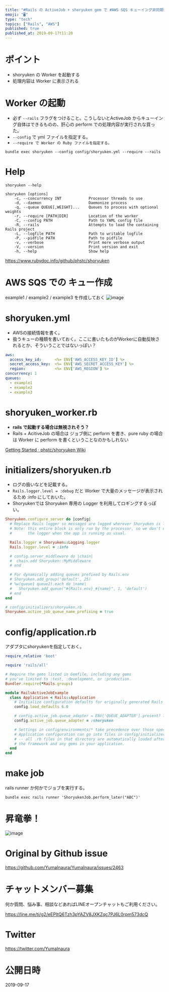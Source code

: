 ```yaml
---
title: "#Rails の ActiveJob + shoryuken gem で #AWS SQS キューイング非同期処理を試してみる"
emoji: "🖥"
type: "tech"
topics: ["Rails", "AWS"]
published: true
published_at: 2019-09-17t11:20
---
```


# ポイント

- shoryuken の Worker を起動する
- 処理内容は Worker に表示される

# Worker の起動

- 必ず `--rails` フラグをつけること。こうしないとActiveJob からキューイング自体はできるものの、肝心の perform での処理内容が実行されな買った。
- `--config` で yml ファイルを指定する。
- `--require で Worker の Ruby ファイルを指定する。`

```
bundle exec shoryuken --config config/shoryuken.yml --require --rails
```


# Help

```
shoryuken --help

shoryuken [options]
    -c, --concurrency INT            Processor threads to use
    -d, --daemon                     Daemonize process
    -q, --queue QUEUE[,WEIGHT]...    Queues to process with optional weights
    -r, --require [PATH|DIR]         Location of the worker
    -C, --config PATH                Path to YAML config file
    -R, --rails                      Attempts to load the containing Rails project
    -L, --logfile PATH               Path to writable logfile
    -P, --pidfile PATH               Path to pidfile
    -v, --verbose                    Print more verbose output
    -V, --version                    Print version and exit
    -h, --help                       Show help
```

https://www.rubydoc.info/github/phstc/shoryuken

# AWS SQS での キュー作成

example1 / example2 / example3 を作成しておく
![image](https://user-images.githubusercontent.com/13635059/65001338-f0e5f680-d929-11e9-9920-fe08b65bc531.png)

# shoryuken.yml

- AWSの接続情報を書く。
- 扱うキューの種類を書いておく。ここに書いたものがWorkerに自動反映されるとか、そういうことではないっぽい？

```yml
aws:
  access_key_id:      <%= ENV['AWS_ACCESS_KEY_ID'] %>
  secret_access_key:  <%= ENV['AWS_SECRET_ACCESS_KEY'] %>
  region:             <%= ENV['AWS_REGION'] %>
concurrency: 1
queues:
  - example1
  - example2
  - example3

```

# shoryuken_worker.rb

- **rails で起動する場合は無視されそう？**
- Rails + AcitiveJob の場合は ジョブ側に perform を書き、pure ruby の場合は Worker に perform を書くということなのかもしれない

[Getting Started · phstc/shoryuken Wiki](https://github.com/phstc/shoryuken/wiki/Getting-Started)

# initializers/shoryuken.rb

- ログの扱いなどを記載する。
- `Rails.logger.level = :debug` だと Worker で大量のメッセージが表示されるため :info にしておいた。
- Shoryukenでは Shoryuken 専用の  Logger を利用してロギングするっぽい。

```rb
Shoryuken.configure_server do |config|
  # Replace Rails logger so messages are logged wherever Shoryuken is logging
  # Note: this entire block is only run by the processor, so we don't overwrite
  #       the logger when the app is running as usual.

  Rails.logger = Shoryuken::Logging.logger
  Rails.logger.level = :info

  # config.server_middleware do |chain|
  #  chain.add Shoryuken::MyMiddleware
  # end

  # For dynamically adding queues prefixed by Rails.env
  # Shoryuken.add_group('default', 25)
  # %w(queue1 queue2).each do |name|
  #   Shoryuken.add_queue("#{Rails.env}_#{name}", 1, 'default')
  # end
end

# config/initializers/shoryuken.rb
Shoryuken.active_job_queue_name_prefixing = true
```

# config/application.rb

アダプタにshoryukenを指定しておく。

```rb
require_relative 'boot'

require 'rails/all'

# Require the gems listed in Gemfile, including any gems
# you've limited to :test, :development, or :production.
Bundler.require(*Rails.groups)

module RailsActiveJobExample
  class Application < Rails::Application
    # Initialize configuration defaults for originally generated Rails version.
    config.load_defaults 6.0

    # config.active_job.queue_adapter = ENV['QUEUE_ADAPTER'].present? ? ENV['QUEUE_ADAPTER'].to_sym : :sidekiq
    config.active_job.queue_adapter = :shoryuken

    # Settings in config/environments/* take precedence over those specified here.
    # Application configuration can go into files in config/initializers
    # -- all .rb files in that directory are automatically loaded after loading
    # the framework and any gems in your application.
  end
end

```

# make job

rails runner か何かでジョブを実行する。

```
bundle exec rails runner 'ShoryukenJob.perform_later("ABC")'
```

# 昇竜拳！
![image](https://user-images.githubusercontent.com/13635059/65086417-ac6f5f00-d9ec-11e9-841b-75320abd6e46.png)

# Original by Github issue

https://github.com/YumaInaura/YumaInaura/issues/2463








<!-- Update From Qiita API -->

# チャットメンバー募集


何か質問、悩み事、相談などあればLINEオープンチャットもご利用ください。

https://line.me/ti/g2/eEPltQ6Tzh3pYAZV8JXKZqc7PJ6L0rpm573dcQ





# Twitter


https://twitter.com/YumaInaura


<!-- Update From Qiita API -->



# 公開日時

2019-09-17
